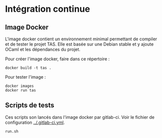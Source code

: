 # Intégration continue

## Image Docker

L'image docker contient un environnement minimal permettant de compiler et de tester le projet TAS.
Elle est basée sur une Debian stable et y ajoute OCaml et les dépendances du projet.

Pour créer l'image docker, faire dans ce répertoire :
```
docker build -t tas .
```

Pour tester l'image :
```
docker images
docker run tas
```


## Scripts de tests

Ces scripts son lancés dans l'image docker par gitlab-ci.
Voir le fichier de configuration [../.gitlab-ci.yml](../.gitlab-ci.yml).

```
run.sh
```

